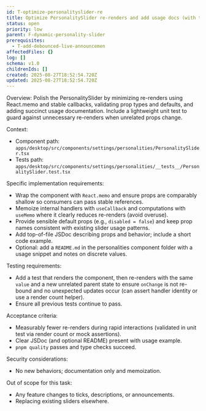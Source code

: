 ```yaml
---
id: T-optimize-personalityslider-re
title: Optimize PersonalitySlider re-renders and add usage docs (with tests)
status: open
priority: low
parent: F-dynamic-personality-slider
prerequisites:
  - T-add-debounced-live-announcemen
affectedFiles: {}
log: []
schema: v1.0
childrenIds: []
created: 2025-08-27T18:52:54.720Z
updated: 2025-08-27T18:52:54.720Z
---
```


Overview:
Polish the PersonalitySlider by minimizing re-renders using React.memo and stable callbacks, validating prop types and defaults, and adding succinct usage documentation. Include a lightweight unit test to guard against unnecessary re-renders when unrelated props change.

Context:

- Component path: `apps/desktop/src/components/settings/personalities/PersonalitySlider.tsx`
- Tests path: `apps/desktop/src/components/settings/personalities/__tests__/PersonalitySlider.test.tsx`

Specific implementation requirements:

- Wrap the component with `React.memo` and ensure props are comparably shallow so consumers can pass stable references.
- Memoize internal handlers with `useCallback` and computations with `useMemo` where it clearly reduces re-renders (avoid overuse).
- Provide sensible default props (e.g., `disabled = false`) and keep prop names consistent with existing slider usage patterns.
- Add top-of-file JSDoc describing props and behavior; include a short code example.
- Optional: add a `README.md` in the personalities component folder with a usage snippet and notes on discrete values.

Testing requirements:

- Add a test that renders the component, then re-renders with the same `value` and a new unrelated parent state to ensure `onChange` is not re-bound and no unexpected updates occur (can assert handler identity or use a render count helper).
- Ensure all previous tests continue to pass.

Acceptance criteria:

- Measurably fewer re-renders during rapid interactions (validated in unit test via render count or mock assertions).
- Clear JSDoc (and optional README) present with usage example.
- `pnpm quality` passes and type checks succeed.

Security considerations:

- No new behaviors; documentation only and memoization.

Out of scope for this task:

- Any feature changes to ticks, descriptions, or announcements.
- Replacing existing sliders elsewhere.
